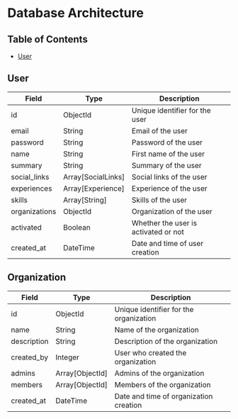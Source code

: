 # Database Architecture

## Table of Contents

- [User](#user)

## User

| Field | Type | Description |
| ----- | ---- | ----------- |
| id | ObjectId | Unique identifier for the user |
| email | String | Email of the user |
| password | String | Password of the user |
| name | String | First name of the user |
| summary | String | Summary of the user |
| social_links | Array[SocialLinks] | Social links of the user |
| experiences | Array[Experience] | Experience of the user |
| skills | Array[String] | Skills of the user |
| organizations | ObjectId | Organization of the user |
| activated | Boolean | Whether the user is activated or not |
| created_at | DateTime | Date and time of user creation |

## Organization

| Field | Type | Description |
| ----- | ---- | ----------- |
| id | ObjectId | Unique identifier for the organization |
| name | String | Name of the organization |
| description | String | Description of the organization |
| created_by | Integer | User who created the organization |
| admins | Array[ObjectId] | Admins of the organization |
| members | Array[ObjectId] | Members of the organization |
| created_at | DateTime | Date and time of organization creation |

